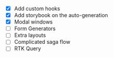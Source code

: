 - [x] Add custom hooks
- [x] Add storybook on the auto-generation
- [x] Modal windows
- [ ] Form Generators
- [ ] Extra layouts
- [ ] Complicated saga flow
- [ ] RTK Query
